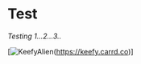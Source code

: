  


# Test
*Testing 1...2...3..*


[![KeefyAlien](https://media.discordapp.net/attachments/964640394413482014/969719889264787456/keefyalien.png)(https://keefy.carrd.co)]